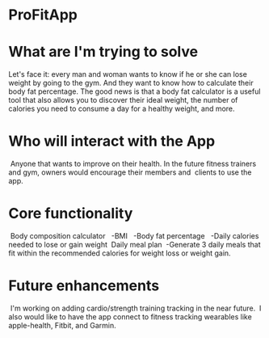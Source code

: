 # ProFitApp 

# What are I'm trying to solve

Let's face it: every man and woman wants to know if he or she can lose weight by going to the gym. 
And they want to know how to calculate their body fat percentage. The good news is that a body fat calculator is a useful tool that also allows you to discover their ideal weight, the number of calories you need to consume a day for a healthy weight, and more.

# Who will interact with the App

 Anyone that wants to improve on their health. In the future fitness trainers and gym, owners would encourage their members and 
 clients to use the app.  

# Core functionality

 Body composition calculator
  -BMI
  -Body fat percentage
  -Daily calories needed to lose or gain weight 
 Daily meal plan
 -Generate 3 daily meals that fit within the recommended calories for weight loss or weight gain. 
  

# Future enhancements
 I'm working on adding cardio/strength training tracking in the near future. 
 I also would like to have the app connect to fitness tracking wearables like apple-health, Fitbit, and Garmin. 



